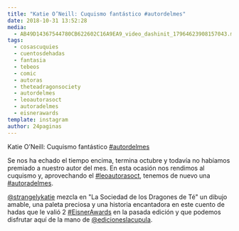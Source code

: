 ```yaml
---
title: "Katie O’Neill: Cuquismo fantástico #autordelmes"
date: 2018-10-31 13:52:28
media: 
  - AB49D14367544780CB622602C16A9EA9_video_dashinit_17964623908157043.mp4
tags: 
  - cosascuquies
  - cuentosdehadas
  - fantasia
  - tebeos
  - comic
  - autoras
  - theteadragonsociety
  - autordelmes
  - leoautorasoct
  - autoradelmes
  - eisnerawards
template: instagram
author: 24paginas
---
```


Katie O’Neill: Cuquismo fantástico [#autordelmes](/tags/autordelmes)


Se nos ha echado el tiempo encima, termina octubre y todavía no habíamos premiado a nuestro autor del mes. En esta ocasión nos rendimos al cuquismo y, aprovechando el [#leoautorasoct](/tags/leoautorasoct), tenemos de nuevo una [#autoradelmes](/tags/autoradelmes).


[@strangelykatie](https://instagram.com/strangelykatie) mezcla en "La Sociedad de los Dragones de Té" un dibujo amable, una paleta preciosa y una historia encantadora en este cuento de hadas que le valió 2 [#EisnerAwards](/tags/eisnerawards) en la pasada edición y que podemos disfrutar aquí de la mano de [@edicioneslacupula](https://instagram.com/edicioneslacupula).







